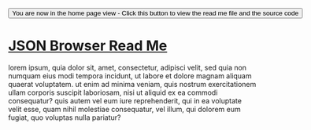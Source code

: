 <span style=display:none; >
[You are now in a GitHub source code view - click this link to view the home page]
( https://ladybug-analysis-tools.github.io/3d-models/code/json/browser/ "View file as a web page." ) </span>
<input type=button onclick=window.location.href='https://github.com/ladybug-analysis-tools/3d-models/tree/gh-pages/code/json/browser/'; 
value='You are now in the home page view - Click this button to view the read me file and the source code' >

[JSON Browser Read Me]( index.html#reame.md )
===

 
lorem ipsum, quia dolor sit, amet, consectetur, adipisci velit, sed quia non numquam eius modi tempora incidunt, ut labore et dolore magnam aliquam quaerat voluptatem. ut enim ad minima veniam, quis nostrum exercitationem ullam corporis suscipit laboriosam, nisi ut aliquid ex ea commodi consequatur? quis autem vel eum iure reprehenderit, qui in ea voluptate velit esse, quam nihil molestiae consequatur, vel illum, qui dolorem eum fugiat, quo voluptas nulla pariatur?

